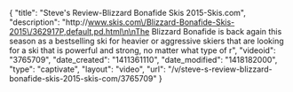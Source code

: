 {
    "title": "Steve's Review-Blizzard Bonafide Skis 2015-Skis.com",
    "description": "http:\/\/www.skis.com\/Blizzard-Bonafide-Skis-2015\/362917P,default,pd.html\n\nThe Blizzard Bonafide is back again this season as a bestselling ski for heavier or aggressive skiers that are looking for a ski that is powerful and strong, no matter what type of r",
    "videoid": "3765709",
    "date_created": "1411361110",
    "date_modified": "1418182000",
    "type": "captivate",
    "layout": "video",
    "url": "\/v\/steve-s-review-blizzard-bonafide-skis-2015-skis-com\/3765709"
}